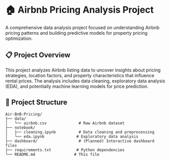 # 🏠 Airbnb Pricing Analysis Project

A comprehensive data analysis project focused on understanding Airbnb pricing patterns and building predictive models for property pricing optimization.

## 📋 Project Overview

This project analyzes Airbnb listing data to uncover insights about pricing strategies, location factors, and property characteristics that influence rental prices. The analysis includes data cleaning, exploratory data analysis (EDA), and potentially machine learning models for price prediction.

## 📁 Project Structure

```
Air-BnB-Pricing/
├── data/
│   └── airbnb.csv              # Raw Airbnb dataset
├── notebook/
│   ├── cleaning.ipynb          # Data cleaning and preprocessing
│   └── eda.ipynb              # Exploratory data analysis
├── dashboard/                  # (Planned) Interactive dashboard files
├── requirements.txt           # Python dependencies
└── README.md                 # This file
```
